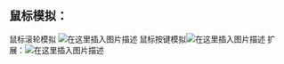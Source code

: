 ﻿## 鼠标模拟：
鼠标滚轮模拟
![在这里插入图片描述](https://img-blog.csdnimg.cn/20200103173841182.png?x-oss-process=image/watermark,type_ZmFuZ3poZW5naGVpdGk,shadow_10,text_aHR0cHM6Ly9ibG9nLmNzZG4ubmV0L3FxXzQyNjczOTIx,size_16,color_FFFFFF,t_70)
鼠标按键模拟![在这里插入图片描述](https://img-blog.csdnimg.cn/20200103173933673.png?x-oss-process=image/watermark,type_ZmFuZ3poZW5naGVpdGk,shadow_10,text_aHR0cHM6Ly9ibG9nLmNzZG4ubmV0L3FxXzQyNjczOTIx,size_16,color_FFFFFF,t_70)
扩展：![在这里插入图片描述](https://img-blog.csdnimg.cn/20200103174247423.png?x-oss-process=image/watermark,type_ZmFuZ3poZW5naGVpdGk,shadow_10,text_aHR0cHM6Ly9ibG9nLmNzZG4ubmV0L3FxXzQyNjczOTIx,size_16,color_FFFFFF,t_70)
